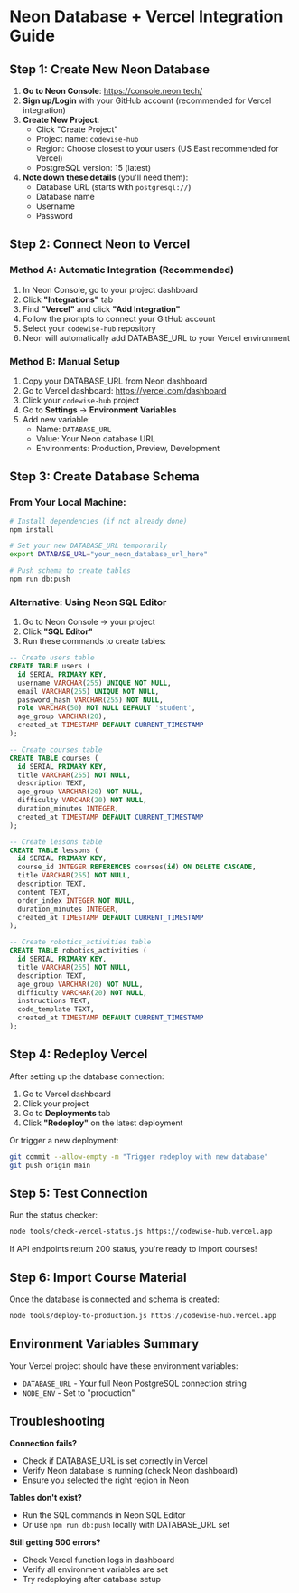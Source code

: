 # Neon Database + Vercel Integration Guide

## Step 1: Create New Neon Database

1. **Go to Neon Console**: https://console.neon.tech/
2. **Sign up/Login** with your GitHub account (recommended for Vercel integration)
3. **Create New Project**:
   - Click "Create Project"
   - Project name: `codewise-hub`
   - Region: Choose closest to your users (US East recommended for Vercel)
   - PostgreSQL version: 15 (latest)
4. **Note down these details** (you'll need them):
   - Database URL (starts with `postgresql://`)
   - Database name
   - Username  
   - Password

## Step 2: Connect Neon to Vercel

### Method A: Automatic Integration (Recommended)
1. In Neon Console, go to your project dashboard
2. Click **"Integrations"** tab
3. Find **"Vercel"** and click **"Add Integration"**
4. Follow the prompts to connect your GitHub account
5. Select your `codewise-hub` repository
6. Neon will automatically add DATABASE_URL to your Vercel environment

### Method B: Manual Setup
1. Copy your DATABASE_URL from Neon dashboard
2. Go to Vercel dashboard: https://vercel.com/dashboard
3. Click your `codewise-hub` project
4. Go to **Settings** → **Environment Variables**
5. Add new variable:
   - Name: `DATABASE_URL`
   - Value: Your Neon database URL
   - Environments: Production, Preview, Development

## Step 3: Create Database Schema

### From Your Local Machine:
```bash
# Install dependencies (if not already done)
npm install

# Set your new DATABASE_URL temporarily
export DATABASE_URL="your_neon_database_url_here"

# Push schema to create tables
npm run db:push
```

### Alternative: Using Neon SQL Editor
1. Go to Neon Console → your project
2. Click **"SQL Editor"**
3. Run these commands to create tables:

```sql
-- Create users table
CREATE TABLE users (
  id SERIAL PRIMARY KEY,
  username VARCHAR(255) UNIQUE NOT NULL,
  email VARCHAR(255) UNIQUE NOT NULL,
  password_hash VARCHAR(255) NOT NULL,
  role VARCHAR(50) NOT NULL DEFAULT 'student',
  age_group VARCHAR(20),
  created_at TIMESTAMP DEFAULT CURRENT_TIMESTAMP
);

-- Create courses table
CREATE TABLE courses (
  id SERIAL PRIMARY KEY,
  title VARCHAR(255) NOT NULL,
  description TEXT,
  age_group VARCHAR(20) NOT NULL,
  difficulty VARCHAR(20) NOT NULL,
  duration_minutes INTEGER,
  created_at TIMESTAMP DEFAULT CURRENT_TIMESTAMP
);

-- Create lessons table
CREATE TABLE lessons (
  id SERIAL PRIMARY KEY,
  course_id INTEGER REFERENCES courses(id) ON DELETE CASCADE,
  title VARCHAR(255) NOT NULL,
  description TEXT,
  content TEXT,
  order_index INTEGER NOT NULL,
  duration_minutes INTEGER,
  created_at TIMESTAMP DEFAULT CURRENT_TIMESTAMP
);

-- Create robotics_activities table
CREATE TABLE robotics_activities (
  id SERIAL PRIMARY KEY,
  title VARCHAR(255) NOT NULL,
  description TEXT,
  age_group VARCHAR(20) NOT NULL,
  difficulty VARCHAR(20) NOT NULL,
  instructions TEXT,
  code_template TEXT,
  created_at TIMESTAMP DEFAULT CURRENT_TIMESTAMP
);
```

## Step 4: Redeploy Vercel

After setting up the database connection:
1. Go to Vercel dashboard
2. Click your project
3. Go to **Deployments** tab
4. Click **"Redeploy"** on the latest deployment

Or trigger a new deployment:
```bash
git commit --allow-empty -m "Trigger redeploy with new database"
git push origin main
```

## Step 5: Test Connection

Run the status checker:
```bash
node tools/check-vercel-status.js https://codewise-hub.vercel.app
```

If API endpoints return 200 status, you're ready to import courses!

## Step 6: Import Course Material

Once the database is connected and schema is created:
```bash
node tools/deploy-to-production.js https://codewise-hub.vercel.app
```

## Environment Variables Summary

Your Vercel project should have these environment variables:
- `DATABASE_URL` - Your full Neon PostgreSQL connection string
- `NODE_ENV` - Set to "production"

## Troubleshooting

**Connection fails?**
- Check if DATABASE_URL is set correctly in Vercel
- Verify Neon database is running (check Neon dashboard)
- Ensure you selected the right region in Neon

**Tables don't exist?**
- Run the SQL commands in Neon SQL Editor
- Or use `npm run db:push` locally with DATABASE_URL set

**Still getting 500 errors?**
- Check Vercel function logs in dashboard
- Verify all environment variables are set
- Try redeploying after database setup